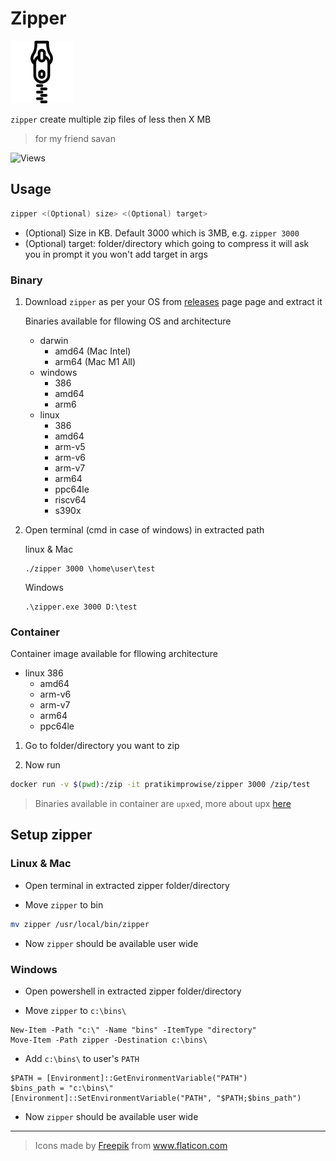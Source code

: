 # Zipper

<img src="docs/zipper.png" alt="zipper logo" width="100" height="100"/>

`zipper` create multiple zip files of less then X MB

> for my friend savan

![Views](https://dynamic-badges.maxalpha.repl.co/views?id=pratikbalar.zipper&style=for-the-badge&color=black)

## Usage

```bash
zipper <(Optional) size> <(Optional) target>
```

- (Optional) Size in KB. Default 3000 which is 3MB, e.g. `zipper 3000`
- (Optional) target: folder/directory which going to compress it will ask you in
prompt it you won't add target in args

### Binary

1. Download `zipper` as per your OS from [releases](https://github.com/pratikbalar/zipper/releases) page
page and extract it

    Binaries available for fllowing OS and architecture

    - darwin
        - amd64 (Mac Intel)
        - arm64 (Mac M1 All)
    - windows
        - 386
        - amd64
        - arm6
    - linux
        - 386
        - amd64
        - arm-v5
        - arm-v6
        - arm-v7
        - arm64
        - ppc64le
        - riscv64
        - s390x

2. Open terminal (cmd in case of windows) in extracted path

    linux & Mac

    ```
    ./zipper 3000 \home\user\test
    ```

    Windows

    ```
    .\zipper.exe 3000 D:\test
    ```

### Container

Container image available for fllowing architecture

- linux 386
	- amd64
	- arm-v6
	- arm-v7
	- arm64
	- ppc64le

1. Go to folder/directory you want to zip

2. Now run

```bash
docker run -v $(pwd):/zip -it pratikimprowise/zipper 3000 /zip/test
```

> Binaries available in container are `upx`ed, more about upx [here](https://github.com/upx/upx)

## Setup zipper

### Linux & Mac

- Open terminal in extracted zipper folder/directory

- Move `zipper` to bin

```bash
mv zipper /usr/local/bin/zipper
```

- Now `zipper` should be available user wide

### Windows

- Open powershell in extracted zipper folder/directory

- Move `zipper` to `c:\bins\`

```
New-Item -Path "c:\" -Name "bins" -ItemType "directory"
Move-Item -Path zipper -Destination c:\bins\
```

- Add `c:\bins\` to user's `PATH`

```
$PATH = [Environment]::GetEnvironmentVariable("PATH")
$bins_path = "c:\bins\"
[Environment]::SetEnvironmentVariable("PATH", "$PATH;$bins_path")
```

- Now `zipper` should be available user wide

---

> <div>Icons made by <a href="https://www.freepik.com" title="Freepik">Freepik</a> from <a href="https://www.flaticon.com/" title="Flaticon">www.flaticon.com</a></div>
